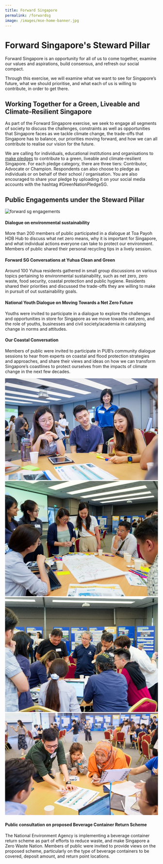 ```yaml
---
title: Forward Singapore
permalink: /forwardsg
image: /images/mse-home-banner.jpg
---
```


# Forward Singapore's Steward Pillar

Forward Singapore is an opportunity for all of us to come together, examine our values and aspirations, build consensus, and refresh our social compact.

Through this exercise, we will examine what we want to see for Singapore’s future, what we should prioritise, and what each of us is willing to contribute, in order to get there.

## Working Together for a Green, Liveable and Climate-Resilient Singapore

As part of the Forward Singapore exercise, we seek to engage all segments of society to discuss the challenges, constraints as well as opportunities that Singapore faces as we tackle climate change, the trade-offs that Singapore has to balance, our priorities moving forward, and how we can all contribute to realise our vision for the future.

We are calling for individuals, educational institutions and organisations to [make pledges](http://go.gov.sg/greennationpledge) to contribute to a green, liveable and climate-resilient Singapore. For each pledge category, there are three tiers: Contributor, Advocate or Champion. Respondents can also choose to pledge as individuals or on behalf of their school / organisation. You are also encouraged to share your pledge by uploading it on your social media accounts with the hashtag #GreenNationPledgeSG.


## Public Engagements under the Steward Pillar

<img src="images/forwardsg_collage.png" alt="forward sg engagements">

#### Dialogue on environmental sustainability
More than 200 members of public participated in a dialogue at Toa Payoh HDB Hub to discuss what net zero means, why it is important for Singapore, and what individual actions everyone can take to protect our environment. Members of public shared their personal recycling tips in a lively session.

#### Forward SG Conversations at Yuhua Clean and Green
Around 100 Yuhua residents gathered in small group discussions on various topics pertaining to environmental sustainability, such as net zero, zero waste, food security, coastal protection and public hygiene. Residents shared their priorities and discussed the trade-offs they are willing to make in pursuit of out sustainability goals.

#### National Youth Dialogue on Moving Towards a Net Zero Future
Youths were invited to participate in a dialogue to explore the challenges and opportunities in store for Singapore as we move towards net zero, and the role of youths, businesses and civil society/academia in catalysing change in norms and attitudes. 

#### Our Coastal Conversation
Members of public were invited to participate in PUB’s community dialogue sessions to hear from experts on coastal and flood protection strategies and approaches, and share their views and ideas on how we can transform Singapore’s coastlines to protect ourselves from the impacts of climate change in the next few decades.

<img src="images/Picture1.jpg" alt="Our Coastal Conversations 1"> <img src="images/Picture2.jpg" alt="Our Coastal Conversations 2">
<img src="images/Picture3.jpg" alt="Our Coastal Conversations 3"> <img src="images/Picture4.jpg" alt="Our Coastal Conversations 4">

#### Public consultation on proposed Beverage Container Return Scheme
The National Environment Agency is implementing a beverage container return scheme as part of efforts to reduce waste, and make Singapore a Zero Waste Nation. Members of public were invited to provide views on the proposed scheme, particularly on the type of beverage containers to be covered, deposit amount, and return point locations. 

